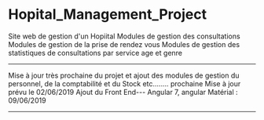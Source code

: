 # Hopital_Management_Project
Site web de gestion d'un Hopiital 
Modules de gestion des consultations
Modules de gestion de la prise de rendez vous
Modules de gestion des statistiques de consultations par service age et genre 
*******************************************************************************************************************************
Mise à jour très prochaine du projet et ajout des modules de gestion du personnel, de la comptabilité et du Stock etc........
prochaine Mise à jour prévu le 02/06/2019
Ajout du Front End--- Angular 7, angular Matérial : 09/06/2019
*******************************************************************************************************************************


